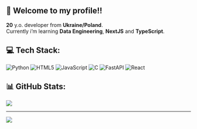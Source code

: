 ## 👋 Welcome to my profile!!
**20** y.o. developer from **Ukraine/Poland**.  
Currently i’m learning **Data Engineering**, **NextJS** and **TypeScript**.




## 💻 Tech Stack:
 ![Python](https://img.shields.io/badge/python-3670A0?style=for-the-badge&logo=python&logoColor=ffdd54) ![HTML5](https://img.shields.io/badge/html5-%23E34F26.svg?style=for-the-badge&logo=html5&logoColor=white)  ![JavaScript](https://img.shields.io/badge/javascript-%23323330.svg?style=for-the-badge&logo=javascript&logoColor=%23F7DF1E) ![C](https://img.shields.io/badge/c-%2300599C.svg?style=for-the-badge&logo=c&logoColor=white) ![FastAPI](https://img.shields.io/badge/FastAPI-005571?style=for-the-badge&logo=fastapi) ![React](https://img.shields.io/badge/react-%2320232a.svg?style=for-the-badge&logo=react&logoColor=%2361DAFB)
## 📊 GitHub Stats:
![](https://github-readme-stats.vercel.app/api/top-langs/?username=NINEZERNtheme=nord&hide_border=true&include_all_commits=false&count_private=false&layout=compact)

---
[![](https://visitcount.itsvg.in/api?id=chaposcripts&icon=0&color=5)](https://visitcount.itsvg.in)
